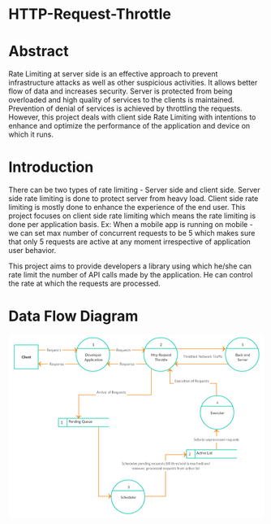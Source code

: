 # HTTP-Request-Throttle


# Abstract 
Rate Limiting at server side is an effective approach to prevent infrastructure attacks as well as other suspicious activities. It allows better flow of data and increases security. Server is protected from being overloaded and high quality of services to the clients is maintained. Prevention of denial of services is achieved by throttling the requests. However, this project deals with client side Rate Limiting with intentions to enhance and optimize the performance of the application and device on which it runs.


# Introduction

There can be two types of rate limiting - Server side and client side. Server side rate limiting is done to protect server from heavy load. Client side rate limiting is mostly done to enhance the experience of the end user. This project focuses on client side rate limiting which means the rate limiting is done per application basis. Ex: When a mobile app is running on mobile - we can set max number of concurrent requests to be 5 which makes sure that only 5 requests are active at any moment irrespective of application user behavior.  

This project aims to provide developers a library using which he/she can rate limit the number of API calls made by the application. He can control the rate at which the requests are processed. 


# Data Flow Diagram

![alt text](https://raw.githubusercontent.com/vkdhanaraj/HTTP-Request-Throttle/master/diagram.png)

